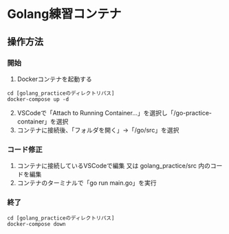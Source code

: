 # Golang練習コンテナ
## 操作方法
### 開始
1. Dockerコンテナを起動する
```
cd [golang_practiceのディレクトリパス]
docker-compose up -d
```
2. VSCodeで「Attach to Running Container...」を選択し「/go-practice-container」を選択
3. コンテナに接続後、「フォルダを開く」→「/go/src」を選択
### コード修正
1. コンテナに接続しているVSCodeで編集 又は golang_practice/src 内のコードを編集
1. コンテナのターミナルで「go run main.go」を実行
### 終了
```
cd [golang_practiceのディレクトリパス]
docker-compose down
```